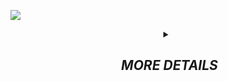 <a href="https://www.youtube.com/DopeSatan/"><img src="https://blogger.googleusercontent.com/img/b/R29vZ2xl/AVvXsEjaGjmWI7OhAtQSRlQ1-gbA0hxxHnz_tqgbiLP4NoDCsEsGTjZzHpI8BPgK6AdkeU1sGVhDC2V9gIC842ZUT14ZthVniABI3qyCLSWDvA--AvMEV-IMKHlu5Yw0DxN2ERE0PU4GHjhY9mTPKPWPgpQmU5U-2H3iFyTmf4V_Oa8c0rbStXGvG-Gec2DE/s16000/Untitled%20design-modified.png"/></a>
<details align="middle">
<summary><h2><em>‎ ‎MORE DETAILS</em></h2></summary>

<br> 

[comment]: <> (Metrics)
<a href="https://github.com/orgs/DopeSatan/repositories">![Metrics](https://metrics.lecoq.io/dopesatan?template=classic&introduction=1&base.indepth=false&base.hireable=false&introduction.title=true&config.timezone=Asia%2FCalcutta)</a>
</details>
